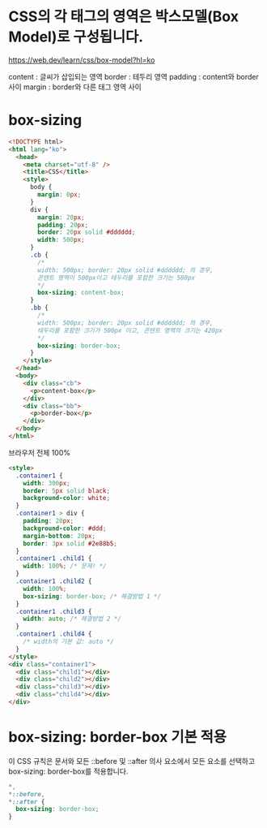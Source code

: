 # CSS의 각 태그의 영역은 박스모델(Box Model)로 구성됩니다.

https://web.dev/learn/css/box-model?hl=ko

content : 글씨가 삽입되는 영역
border : 테두리 영역
padding : content와 border 사이
margin : border와 다른 태그 영역 사이

# box-sizing

```html
<!DOCTYPE html>
<html lang="ko">
  <head>
    <meta charset="utf-8" />
    <title>CSS</title>
    <style>
      body {
        margin: 0px;
      }
      div {
        margin: 20px;
        padding: 20px;
        border: 20px solid #dddddd;
        width: 500px;
      }
      .cb {
        /* 
        width: 500px; border: 20px solid #dddddd; 의 경우, 
        콘텐트 영역이 500px이고 테두리를 포함한 크기는 580px 
        */
        box-sizing: content-box;
      }
      .bb {
        /* 
        width: 500px; border: 20px solid #dddddd; 의 경우, 
        테두리를 포함한 크기가 500px 이고, 콘텐트 영역의 크기는 420px 
        */
        box-sizing: border-box;
      }
    </style>
  </head>
  <body>
    <div class="cb">
      <p>content-box</p>
    </div>
    <div class="bb">
      <p>border-box</p>
    </div>
  </body>
</html>
```

브라우저 전체 100%

```html
<style>
  .container1 {
    width: 300px;
    border: 5px solid black;
    background-color: white;
  }
  .container1 > div {
    padding: 20px;
    background-color: #ddd;
    margin-bottom: 20px;
    border: 3px solid #2e88b5;
  }
  .container1 .child1 {
    width: 100%; /* 문제! */
  }
  .container1 .child2 {
    width: 100%;
    box-sizing: border-box; /* 해결방법 1 */
  }
  .container1 .child3 {
    width: auto; /* 해결방법 2 */
  }
  .container1 .child4 {
    /* width의 기본 값: auto */
  }
</style>
<div class="container1">
  <div class="child1"></div>
  <div class="child2"></div>
  <div class="child3"></div>
  <div class="child4"></div>
</div>
```

# box-sizing: border-box 기본 적용

이 CSS 규칙은 문서와 모든 ::before 및 ::after 의사 요소에서 모든 요소를 선택하고 box-sizing: border-box를 적용합니다.

```css
*,
*::before,
*::after {
  box-sizing: border-box;
}
```

